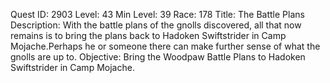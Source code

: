 Quest ID: 2903
Level: 43
Min Level: 39
Race: 178
Title: The Battle Plans
Description: With the battle plans of the gnolls discovered, all that now remains is to bring the plans back to Hadoken Swiftstrider in Camp Mojache.Perhaps he or someone there can make further sense of what the gnolls are up to.
Objective: Bring the Woodpaw Battle Plans to Hadoken Swiftstrider in Camp Mojache.

